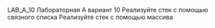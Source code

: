 LAB_A_10
Лабораторная А вариант 10
Реализуйте стек с помощью связного списка
Реализуйте стек с помощью массива